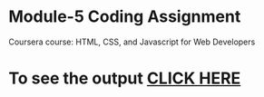 
# Module-5 Coding Assignment

Coursera course: HTML, CSS, and Javascript for Web Developers

# To see the output [CLICK HERE](https://itsritikgoyal.github.io/Coursera/Assingment_Module5/index.html)
